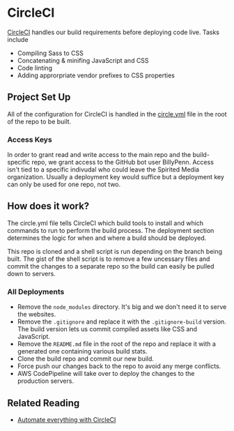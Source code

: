 # CircleCI

[CircleCI](https://circleci.com/dashboard) handles our build requirements before deploying code live. Tasks include
 
 - Compiling Sass to CSS
 - Concatenating & minifing JavaScript and CSS
 - Code linting
 - Adding approrpriate vendor prefixes to CSS properties

## Project Set Up
 
All of the configuration for CircleCI is handled in the [circle.yml](https://circleci.com/docs/config-sample/) file in the root of the repo to be built. 

### Access Keys
In order to grant read and write access to the main repo and the build-specific repo, we grant access to the GitHub bot user BillyPenn. Access isn't tied to a specific indivudal who could leave the Spirited Media organization. Usually a deployment key would suffice but a deployment key can only be used for one repo, not two.

## How does it work?

The circle.yml file tells CircleCI which build tools to install and which commands to run to perform the build process. The deployment section determines the logic for when and where a build should be deployed.

This repo is cloned and a shell script is run depending on the branch being built. The gist of the shell script is to remove a few uncessary files and commit the changes to a separate repo so the build can easily be pulled down to servers.

### All Deployments

 - Remove the `node_modules` directory. It's big and we don't need it to serve the websites.
 - Remove the `.gitignore` and replace it with the `.gitignore-build` version. The build version lets us commit compiled assets like CSS and JavaScript.
 - Remove the `README.md` file in the root of the repo and replace it with a generated one containing various build stats. 
 - Clone the build repo and commit our new build. 
 - Force push our changes back to the repo to avoid any merge conflicts. 
 - AWS CodePipeline will take over to deploy the changes to the production servers.

## Related Reading

 - [Automate everything with CircleCI](http://frankiesardo.github.io/posts/2015-04-19-automate-everything-with-circleci.html)